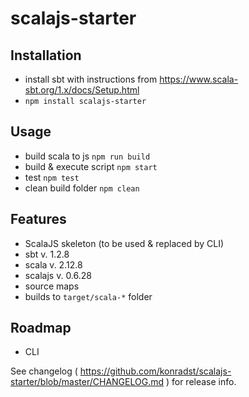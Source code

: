 # scalajs-starter

## Installation

- install sbt with instructions from https://www.scala-sbt.org/1.x/docs/Setup.html
- ```npm install scalajs-starter```

## Usage

- build scala to js ```npm run build```
- build & execute script ```npm start```
- test ```npm test```
- clean build folder ```npm clean```

## Features

- ScalaJS skeleton (to be used & replaced by CLI)
- sbt v. 1.2.8
- scala v. 2.12.8
- scalajs v. 0.6.28
- source maps
- builds to `target/scala-*` folder

## Roadmap

- CLI

See changelog ( https://github.com/konradst/scalajs-starter/blob/master/CHANGELOG.md ) for release info.